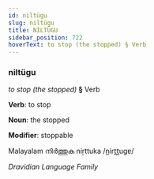 ```yaml
---
id: niltügu
slug: niltügu
title: NİLTÜGU
sidebar_position: 722
hoverText: to stop (the stopped) § Verb
---
```


### niltügu

*to stop (the stopped)* **§** Verb

**Verb**: to stop

**Noun**: the stopped

**Modifier**: stoppable

Malayalam നിർത്തുക niṟttuka /n̪irt̪t̪uɡɐ/

*Dravidian Language Family*